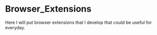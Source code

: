 # Browser_Extensions
Here I will put browser extensions that I develop that could be useful for everyday.
